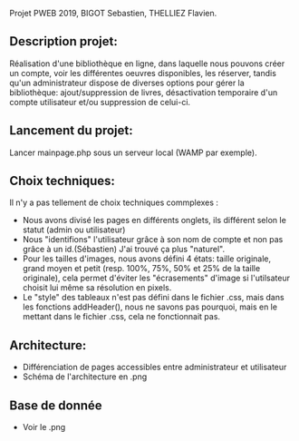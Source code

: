 Projet PWEB 2019, BIGOT Sebastien, THELLIEZ Flavien.
## Description projet:

Réalisation d'une bibliothèque en ligne, dans laquelle nous pouvons créer un compte, voir les différentes oeuvres disponibles, les réserver, tandis qu'un administrateur dispose de diverses options pour gérer la bibliothèque: ajout/suppression de livres, désactivation temporaire d'un compte utilisateur et/ou suppression de celui-ci.

## Lancement du projet:

Lancer mainpage.php sous un serveur local (WAMP par exemple).

## Choix techniques:

Il n'y a pas tellement de choix techniques commplexes :
- Nous avons divisé les pages en différents onglets, ils différent selon le statut (admin ou utilisateur)
- Nous "identifions" l'utilisateur grâce à son nom de compte et non pas grâce à un id.(Sébastien) J'ai trouvé ça plus "naturel".
- Pour les tailles d'images, nous avons défini 4 états: taille originale, grand moyen et petit (resp. 100%, 75%, 50% et 25% de la taille originale), cela permet d'éviter les "écrasements" d'image si l'utilsateur choisit lui même sa résolution en pixels.
- Le "style" des tableaux n'est pas défini dans le fichier .css, mais dans les fonctions addHeader(), nous ne savons pas pourquoi, mais en le mettant dans le fichier .css, cela ne fonctionnait pas.

## Architecture:

- Différenciation de pages accessibles entre administrateur et utilisateur
- Schéma de l'architecture en .png

## Base de donnée

- Voir le .png
